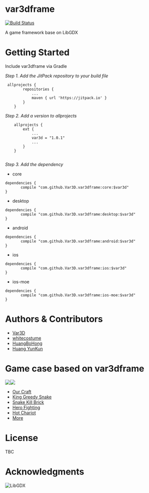 # var3dframe
[![Build Status](https://travis-ci.org/Var3D/var3dframe.svg?branch=master)](https://travis-ci.org/Var3D/var3dframe)

A game framework base on LibGDX

# Getting Started
Include var3dframe via Gradle

*Step 1. Add the JitPack repository to your build file*
```
 allprojects {
        repositories {
            ...
            maven { url 'https://jitpack.io' }
        }
    }
```
*Step 2. Add a version to allprojects*
```
    allprojects {
        ext {
            ...
            var3d = "1.0.1"
            ...
        }
    }
    
```
*Step 3. Add the dependency*
+ core
```
dependencies {
	   compile "com.github.Var3D.var3dframe:core:$var3d"
}
```
+ desktop
```
dependencies {
	   compile "com.github.Var3D.var3dframe:desktop:$var3d"
}
```
+ android
```
dependencies {
	   compile "com.github.Var3D.var3dframe:android:$var3d"
}
```
+ ios
```
dependencies {
	   compile "com.github.Var3D.var3dframe:ios:$var3d"
}
```
+ ios-moe
```
dependencies {
	   compile "com.github.Var3D.var3dframe:ios-moe:$var3d"
}
```

# Authors & Contributors
+ [Var3D](https://github.com/Var3D)
+ [whitecostume](https://github.com/whitecostume)
+ [HuangBoHong](https://github.com/HuangBoHong)
+ [Huang YunKun](https://github.com/htynkn)

# Game case based on var3dframe
![](https://www.tapegg.com/games/snake3d-ad.jpg)![](https://www.tapegg.com/games/hero-ad-en.jpg)
+ [Our Craft](https://itunes.apple.com/app/id1144041654)
+ [King Greedy Snake](https://itunes.apple.com/app/id1249822516)
+ [Snake Kill Brick](https://itunes.apple.com/app/id1403252096)
+ [Hero Fighting](https://itunes.apple.com/app/id1344510227)
+ [Hot Chariot](https://itunes.apple.com/app/id1280455730)
+ [More](https://www.var3d.net/)

# License
TBC

# Acknowledgments
![LibGDX](http://libgdx.badlogicgames.com/img/logo.png)
